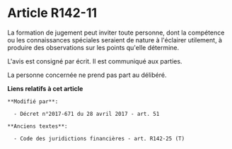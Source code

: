 # Article R142-11

La formation de jugement peut inviter toute personne, dont la compétence ou les connaissances spéciales seraient de nature à
l'éclairer utilement, à produire des observations sur les points qu'elle détermine.

L'avis est consigné par écrit. Il est communiqué aux parties.

La personne concernée ne prend pas part au délibéré.

**Liens relatifs à cet article**

	**Modifié par**:

	  - Décret n°2017-671 du 28 avril 2017 - art. 51

	**Anciens textes**:

	  - Code des juridictions financières - art. R142-25 (T)
